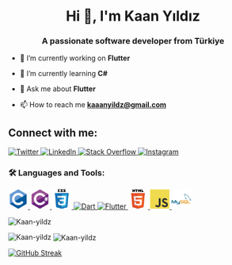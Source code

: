 <h1 align="center">Hi 👋, I'm Kaan Yıldız </h1>
<h3 align="center">A passionate software developer from Türkiye</h3>

- 🔭 I’m currently working on **Flutter**

- 🌱 I’m currently learning **C#**

- 💬 Ask me about **Flutter**

- 📫 How to reach me **kaaanyildz@gmail.com**

## Connect with me:

<a href="https://twitter.com/mkaanyldz" target="_blank" rel="noopener noreferrer">
  <img src="https://raw.githubusercontent.com/rahuldkjain/github-profile-readme-generator/master/src/images/icons/Social/twitter.svg" alt="Twitter" height="30" width="40">
</a>

<a href="https://linkedin.com/in/kaan-yildiz" target="_blank" rel="noopener noreferrer">
  <img src="https://raw.githubusercontent.com/rahuldkjain/github-profile-readme-generator/master/src/images/icons/Social/linked-in-alt.svg" alt="LinkedIn" height="30" width="40">
</a>

<a href="https://stackoverflow.com/users/26633530" target="_blank" rel="noopener noreferrer">
  <img src="https://raw.githubusercontent.com/rahuldkjain/github-profile-readme-generator/master/src/images/icons/Social/stack-overflow.svg" alt="Stack Overflow" height="30" width="40">
</a>

<a href="https://instagram.com/kaann_yildz" target="_blank" rel="noopener noreferrer">
  <img src="https://raw.githubusercontent.com/rahuldkjain/github-profile-readme-generator/master/src/images/icons/Social/instagram.svg" alt="Instagram" height="30" width="40">
</a>



### 🛠️ Languages and Tools:

<p align="left">
  <a href="https://www.cprogramming.com/" target="_blank" rel="noreferrer">
    <img src="https://raw.githubusercontent.com/devicons/devicon/master/icons/c/c-original.svg" alt="C" width="40" height="40"/>
  </a> 
  <a href="https://www.w3schools.com/cs/" target="_blank" rel="noreferrer">
    <img src="https://raw.githubusercontent.com/devicons/devicon/master/icons/csharp/csharp-original.svg" alt="C#" width="40" height="40"/>
  </a> 
  <a href="https://www.w3schools.com/css/" target="_blank" rel="noreferrer">
    <img src="https://raw.githubusercontent.com/devicons/devicon/master/icons/css3/css3-original-wordmark.svg" alt="CSS3" width="40" height="40"/>
  </a> 
  <a href="https://dart.dev" target="_blank" rel="noreferrer">
    <img src="https://www.vectorlogo.zone/logos/dartlang/dartlang-icon.svg" alt="Dart" width="40" height="40"/>
  </a> 
  <a href="https://flutter.dev" target="_blank" rel="noreferrer">
    <img src="https://www.vectorlogo.zone/logos/flutterio/flutterio-icon.svg" alt="Flutter" width="40" height="40"/>
  </a> 
  <a href="https://www.w3.org/html/" target="_blank" rel="noreferrer">
    <img src="https://raw.githubusercontent.com/devicons/devicon/master/icons/html5/html5-original-wordmark.svg" alt="HTML5" width="40" height="40"/>
  </a> 
  <a href="https://developer.mozilla.org/en-US/docs/Web/JavaScript" target="_blank" rel="noreferrer">
    <img src="https://raw.githubusercontent.com/devicons/devicon/master/icons/javascript/javascript-original.svg" alt="JavaScript" width="40" height="40"/>
  </a> 
  <a href="https://www.mysql.com/" target="_blank" rel="noreferrer">
    <img src="https://raw.githubusercontent.com/devicons/devicon/master/icons/mysql/mysql-original-wordmark.svg" alt="MySQL" width="40" height="40"/>
  </a> 
</p>


<p align="left"> <img src="https://komarev.com/ghpvc/?username=Kaan-yildz&label=Profile%20views&color=0e75b6&style=flat" alt="Kaan-yildz" /> </p>

<p><img align="left" src="https://github-readme-stats.vercel.app/api/top-langs?username=Kaan-yildz&show_icons=true&locale=en&layout=compact" alt="Kaan-yildz" /></p>

<p>&nbsp;<img align="center" src="https://github-readme-stats.vercel.app/api?username=Kaan-yildz&show_icons=true&locale=en" alt="Kaan-yildz" /></p>

[![GitHub Streak](https://streak-stats.demolab.com/?user=Kaaanyildiz)](https://git.io/streak-stats)
